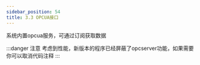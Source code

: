 ```yaml
---
sidebar_position: 54
title: 3.3 OPCUA接口
---
```



系统内置opcua服务，可通过订阅获取数据

:::danger 注意
考虑到性能，新版本的程序已经屏蔽了opcserver功能，如果需要你可以取消代码注释
:::

